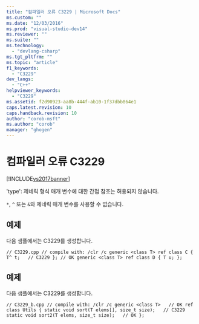 ```yaml
---
title: "컴파일러 오류 C3229 | Microsoft Docs"
ms.custom: ""
ms.date: "12/03/2016"
ms.prod: "visual-studio-dev14"
ms.reviewer: ""
ms.suite: ""
ms.technology: 
  - "devlang-csharp"
ms.tgt_pltfrm: ""
ms.topic: "article"
f1_keywords: 
  - "C3229"
dev_langs: 
  - "C++"
helpviewer_keywords: 
  - "C3229"
ms.assetid: f2d90923-aa8b-444f-ab10-1f37dbb864e1
caps.latest.revision: 10
caps.handback.revision: 10
author: "corob-msft"
ms.author: "corob"
manager: "ghogen"
---
```

# 컴파일러 오류 C3229
[!INCLUDE[vs2017banner](../../assembler/inline/includes/vs2017banner.md)]

'type': 제네릭 형식 매개 변수에 대한 간접 참조는 허용되지 않습니다.  
  
 `*`, `^` 또는 `&`와 제네릭 매개 변수를 사용할 수 없습니다.  
  
## 예제  
 다음 샘플에서는 C3229를 생성합니다.  
  
```  
// C3229.cpp // compile with: /clr /c generic <class T> ref class C { T^ t;   // C3229 }; // OK generic <class T> ref class D { T u; };  
```  
  
## 예제  
 다음 샘플에서는 C3229를 생성합니다.  
  
```  
// C3229_b.cpp // compile with: /clr /c generic <class T>   // OK ref class Utils { static void sort(T elems[], size_t size);   // C3229 static void sort2(T elems, size_t size);   // OK };  
```